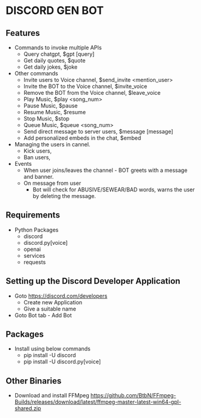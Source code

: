 # DISCORD GEN BOT

## Features

- Commands to invoke multiple APIs
  - Query chatgpt, $gpt [query]
  - Get daily quotes, $quote
  - Get daily jokes, $joke
- Other commands
  - Invite users to Voice channel, $send_invite <mention_user>
  - Invite the BOT to the Voice channel, $invite_voice
  - Remove the BOT from the Voice channel, $leave_voice
  - Play Music, $play <song_num>
  - Pause Music, $pause
  - Resume Music, $resume 
  - Stop Music, $stop
  - Queue Music, $queue <song_num>
  - Send direct message to server users, $message <mention user> [message]
  - Add personalized embeds in the chat, $embed
- Managing the users in cannel.
  - Kick users,
  - Ban users, 
- Events
  - When user joins/leaves the channel - BOT greets with a message and banner.
  - On message from user
    - Bot will check for ABUSIVE/SEWEAR/BAD words, warns the user by deleting the message.

## Requirements

- Python Packages
  - discord
  - discord.py[voice]
  - openai
  - services
  - requests

## Setting up the Discord Developer Application

- Goto <https://discord.com/developers>
  - Create new Application
  - Give a suitable name
- Goto Bot tab - Add Bot

## Packages

- Install using below commands
  - pip install -U discord
  - pip install -U discord.py[voice]

## Other Binaries

- Download and install FFMpeg <https://github.com/BtbN/FFmpeg-Builds/releases/download/latest/ffmpeg-master-latest-win64-gpl-shared.zip>
